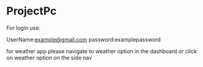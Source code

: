 # ProjectPc

For login use:

UserName:example@gmail.com
password:examplepassword

for weather app please navigate to weather option in the dashboard or click on weather option on the side nav
